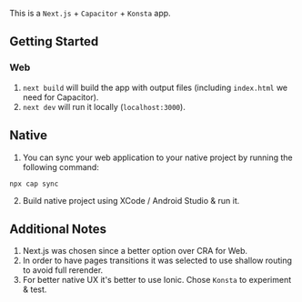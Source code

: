 This is a `Next.js` + `Capacitor` + `Konsta` app.

## Getting Started

### Web

1. `next build` will build the app with output files (including `index.html` we need for Capacitor).
2. `next dev` will run it locally (`localhost:3000`).

## Native

1. You can sync your web application to your native project by running the following command:

```
npx cap sync
```

2. Build native project using XCode / Android Studio & run it.

## Additional Notes

1. Next.js was chosen since a better option over CRA for Web.
2. In order to have pages transitions it was selected to use shallow routing to avoid full rerender.
3. For better native UX it's better to use Ionic. Chose `Konsta` to experiment & test.
